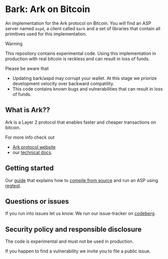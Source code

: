 # Bark: Ark on Bitcoin

An implementation for the Ark protocol on Bitcoin. You will find an 
ASP server named `aspd`, a client called `bark` and a set of libraries
that contain all primitives used for this implementation.

> [!WARNING]
> This repository contains experimental code. 
> Using this implementation in production with real bitcoin 
> is reckless and can result in loss of funds.
>
> Please be aware that
> - Updating bark/aspd may corrupt your wallet. At this stage we priorize development velocity over backward compatility.
> - This code contains known bugs and vulnerabilities that can result in loss of funds.

## What is Ark??

Ark is a Layer 2 protocol that enables faster and cheaper transactions on bitcoin.

For more info check out

- [Ark protocol website](https://ark-protocol.org)
- our [technical docs](https://docs.second.tech/protocol/intro).

## Getting started

Our [guide](https://docs.second.tech/getting-started/introduction/) that explains how to [compile from source](https://docs.second.tech/getting-started/compile-from-source/) 
and run an ASP using [regtest](https://docs.second.tech/getting-started/regtest-demo/).

## Questions or issues

If you run into issues let us know. We run our issue-tracker on [codeberg](https://codeberg.org/ark-bitcoin/bark).

## Security policy and responsible disclosure

The code is experimental and must not be used in production.

If you happen to find a vulnerability we invite you to file a public issue.

